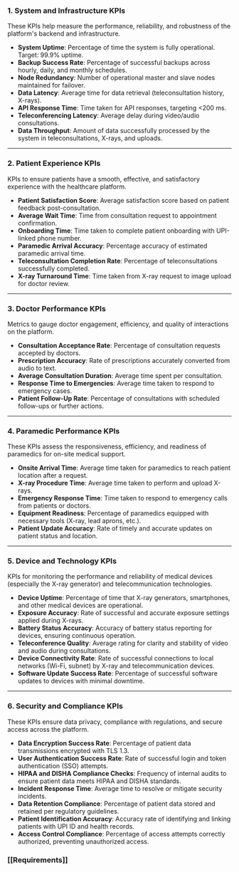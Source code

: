 ### **1. System and Infrastructure KPIs**

These KPIs help measure the performance, reliability, and robustness of the platform's backend and infrastructure.

- **System Uptime**: Percentage of time the system is fully operational. Target: 99.9% uptime.
- **Backup Success Rate**: Percentage of successful backups across hourly, daily, and monthly schedules.
- **Node Redundancy**: Number of operational master and slave nodes maintained for failover.
- **Data Latency**: Average time for data retrieval (teleconsultation history, X-rays).
- **API Response Time**: Time taken for API responses, targeting <200 ms.
- **Teleconferencing Latency**: Average delay during video/audio consultations.
- **Data Throughput**: Amount of data successfully processed by the system in teleconsultations, X-rays, and uploads.
---

### **2. Patient Experience KPIs**

KPIs to ensure patients have a smooth, effective, and satisfactory experience with the healthcare platform.

- **Patient Satisfaction Score**: Average satisfaction score based on patient feedback post-consultation.
- **Average Wait Time**: Time from consultation request to appointment confirmation.
- **Onboarding Time**: Time taken to complete patient onboarding with UPI-linked phone number.
- **Paramedic Arrival Accuracy**: Percentage accuracy of estimated paramedic arrival time.
- **Teleconsultation Completion Rate**: Percentage of teleconsultations successfully completed.
- **X-ray Turnaround Time**: Time taken from X-ray request to image upload for doctor review.

---

### **3. Doctor Performance KPIs**

Metrics to gauge doctor engagement, efficiency, and quality of interactions on the platform.

- **Consultation Acceptance Rate**: Percentage of consultation requests accepted by doctors.
- **Prescription Accuracy**: Rate of prescriptions accurately converted from audio to text.
- **Average Consultation Duration**: Average time spent per consultation.
- **Response Time to Emergencies**: Average time taken to respond to emergency cases.
- **Patient Follow-Up Rate**: Percentage of consultations with scheduled follow-ups or further actions.
---

### **4. Paramedic Performance KPIs**

These KPIs assess the responsiveness, efficiency, and readiness of paramedics for on-site medical support.

- **Onsite Arrival Time**: Average time taken for paramedics to reach patient location after a request.
- **X-ray Procedure Time**: Average time taken to perform and upload X-rays.
- **Emergency Response Time**: Time taken to respond to emergency calls from patients or doctors.
- **Equipment Readiness**: Percentage of paramedics equipped with necessary tools (X-ray, lead aprons, etc.).
- **Patient Update Accuracy**: Rate of timely and accurate updates on patient status and location.
---

### **5. Device and Technology KPIs**

KPIs for monitoring the performance and reliability of medical devices (especially the X-ray generator) and telecommunication technologies.

- **Device Uptime**: Percentage of time that X-ray generators, smartphones, and other medical devices are operational.
- **Exposure Accuracy**: Rate of successful and accurate exposure settings applied during X-rays.
- **Battery Status Accuracy**: Accuracy of battery status reporting for devices, ensuring continuous operation.
- **Teleconference Quality**: Average rating for clarity and stability of video and audio during consultations.
- **Device Connectivity Rate**: Rate of successful connections to local networks (Wi-Fi, subnet) by X-ray and telecommunication devices.
- **Software Update Success Rate**: Percentage of successful software updates to devices with minimal downtime.

---

### **6. Security and Compliance KPIs**

These KPIs ensure data privacy, compliance with regulations, and secure access across the platform.

- **Data Encryption Success Rate**: Percentage of patient data transmissions encrypted with TLS 1.3.
- **User Authentication Success Rate**: Rate of successful login and token authentication (SSO) attempts.
- **HIPAA and DISHA Compliance Checks**: Frequency of internal audits to ensure patient data meets HIPAA and DISHA standards.
- **Incident Response Time**: Average time to resolve or mitigate security incidents.
- **Data Retention Compliance**: Percentage of patient data stored and retained per regulatory guidelines.
- **Patient Identification Accuracy**: Accuracy rate of identifying and linking patients with UPI ID and health records.
- **Access Control Compliance**: Percentage of access attempts correctly authorized, preventing unauthorized access.


### [[Requirements]]
